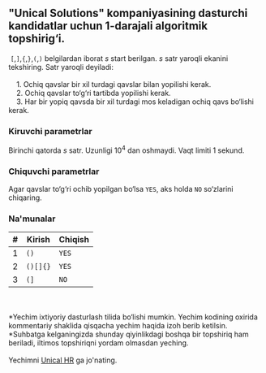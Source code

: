 ## "Unical Solutions" kompaniyasining dasturchi kandidatlar uchun 1-darajali algoritmik topshirig‘i.

&nbsp;`[`,`]`,`{`,`}`,`(`,`)` belgilardan iborat $s$ start berilgan. $s$  satr yaroqli ekanini tekshiring.
Satr yaroqli deyiladi:\
\
&nbsp;&nbsp;&nbsp; 1. Ochiq qavslar bir xil turdagi qavslar bilan yopilishi kerak.\
&nbsp;&nbsp;&nbsp; 2. Ochiq qavslar to‘g‘ri tartibda yopilishi kerak.\
&nbsp;&nbsp;&nbsp; 3. Har bir yopiq qavsda bir xil turdagi mos keladigan ochiq qavs bo‘lishi kerak.


### Kiruvchi parametrlar
Birinchi qatorda $s$ satr. Uzunligi $10^{4}$ dan oshmaydi. Vaqt limiti 1 sekund.

### Chiquvchi parametrlar
Agar qavslar to‘g‘ri ochib yopilgan bo‘lsa `YES`, aks holda `NO` so‘zlarini chiqaring.

### Na'munalar

| #|Kirish   |Chiqish       |
|--|---------|--------------|
|1 | `()`      | `YES`      |
|2 | `()[]{}`  | `YES`      |
|3 |  `(]`     | `NO`       |   
  
 \
 \
*Yechim ixtiyoriy dasturlash tilida bo‘lishi mumkin. Yechim kodining oxirida kommentariy shaklida qisqacha yechim haqida izoh berib ketilsin.
*Suhbatga kelganingizda shunday qiyinlikdagi boshqa bir topshiriq ham beriladi, iltimos topshiriqni yordam olmasdan yeching.
\
\
Yechimni [Unical HR](https://t.me/unical_hr) ga jo'nating.

